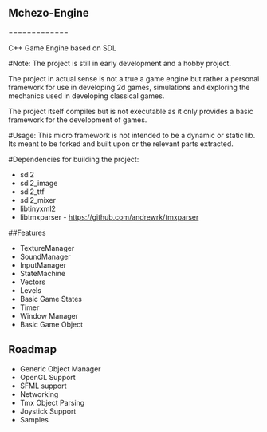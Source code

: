 ## Mchezo-Engine
=============

C++ Game Engine based on SDL

#Note:
The project is still in early development and a hobby project.

The project in actual sense is not a true a game engine but rather a personal framework for use in developing 2d games,
simulations and exploring the mechanics used in developing classical games.

The project itself compiles but is not executable as it only provides a basic
framework for the development of games.

#Usage:
This micro framework is not intended to be a dynamic or static lib.
Its meant to be forked and built upon or the relevant parts extracted.


#Dependencies for building the project:

* sdl2
* sdl2_image
* sdl2_ttf
* sdl2_mixer
* libtinyxml2
* libtmxparser - https://github.com/andrewrk/tmxparser

##Features

* TextureManager
* SoundManager
* InputManager
* StateMachine
* Vectors
* Levels
* Basic Game States
* Timer
* Window Manager
* Basic Game Object

## Roadmap

* Generic Object Manager
* OpenGL Support
* SFML support
* Networking
* Tmx Object Parsing
* Joystick Support
* Samples

